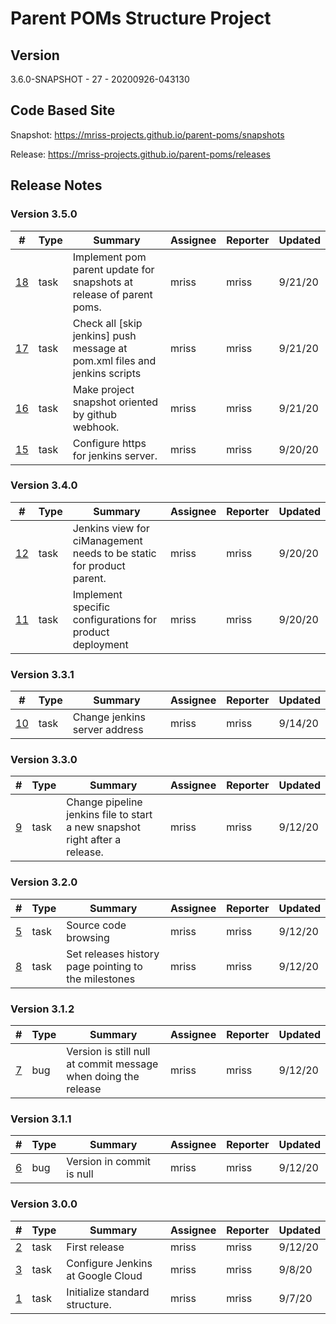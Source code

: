 # Parent POMs Structure Project

## Version

3.6.0-SNAPSHOT - 27 - 20200926-043130

## Code Based Site

Snapshot: https://mriss-projects.github.io/parent-poms/snapshots

Release: https://mriss-projects.github.io/parent-poms/releases

## Release Notes

### Version 3.5.0

| # | Type | Summary | Assignee | Reporter | Updated |
| - | ---- | ------- | -------- | -------- | ------- |
| [18](https://github.com/MRISS-Projects/parent-poms/issues/18) | task | Implement pom parent update for snapshots at release of parent poms. | mriss | mriss | 9/21/20 |
| [17](https://github.com/MRISS-Projects/parent-poms/issues/17) | task | Check all [skip jenkins] push message at pom.xml files and jenkins scripts | mriss | mriss | 9/21/20 |
| [16](https://github.com/MRISS-Projects/parent-poms/issues/16) | task | Make project snapshot oriented by github webhook. | mriss | mriss | 9/21/20 |
| [15](https://github.com/MRISS-Projects/parent-poms/issues/15) | task | Configure https for jenkins server. | mriss | mriss | 9/20/20 |

### Version 3.4.0

| # | Type | Summary | Assignee | Reporter | Updated |
| - | ---- | ------- | -------- | -------- | ------- |
| [12](https://github.com/MRISS-Projects/parent-poms/issues/12) | task | Jenkins view for ciManagement needs to be static for product parent. | mriss | mriss | 9/20/20 |
| [11](https://github.com/MRISS-Projects/parent-poms/issues/11) | task | Implement specific configurations for product deployment | mriss | mriss | 9/20/20 |

### Version 3.3.1

| # | Type | Summary | Assignee | Reporter | Updated |
| - | ---- | ------- | -------- | -------- | ------- |
| [10](https://github.com/MRISS-Projects/parent-poms/issues/10) | task | Change jenkins server address | mriss | mriss | 9/14/20 |

### Version 3.3.0

| # | Type | Summary | Assignee | Reporter | Updated |
| - | ---- | ------- | -------- | -------- | ------- |
| [9](https://github.com/MRISS-Projects/parent-poms/issues/9) | task | Change pipeline jenkins file to start a new snapshot right after a release. | mriss | mriss | 9/12/20 |

### Version 3.2.0

| # | Type | Summary | Assignee | Reporter | Updated |
| - | ---- | ------- | -------- | -------- | ------- |
| [5](https://github.com/MRISS-Projects/parent-poms/issues/5) | task | Source code browsing | mriss | mriss | 9/12/20 |
| [8](https://github.com/MRISS-Projects/parent-poms/issues/8) | task | Set releases history page pointing to the milestones | mriss | mriss | 9/12/20 |

### Version 3.1.2

| # | Type | Summary | Assignee | Reporter | Updated |
| - | ---- | ------- | -------- | -------- | ------- |
| [7](https://github.com/MRISS-Projects/parent-poms/issues/7) | bug | Version is still null at commit message when doing the release | mriss | mriss | 9/12/20 |

### Version 3.1.1

| # | Type | Summary | Assignee | Reporter | Updated |
| - | ---- | ------- | -------- | -------- | ------- |
| [6](https://github.com/MRISS-Projects/parent-poms/issues/6) | bug | Version in commit is null | mriss | mriss | 9/12/20 |

### Version 3.0.0

| # | Type | Summary | Assignee | Reporter | Updated |
| - | ---- | ------- | -------- | -------- | ------- |
| [2](https://github.com/MRISS-Projects/parent-poms/issues/2) | task | First release | mriss | mriss | 9/12/20 |
| [3](https://github.com/MRISS-Projects/parent-poms/issues/3) | task | Configure Jenkins at Google Cloud | mriss | mriss | 9/8/20 |
| [1](https://github.com/MRISS-Projects/parent-poms/issues/1) | task | Initialize standard structure. | mriss | mriss | 9/7/20 |

